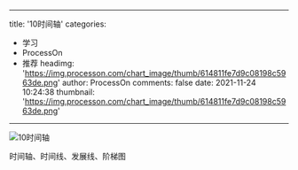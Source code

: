 
---
title: '10时间轴'
categories: 
 - 学习
 - ProcessOn
 - 推荐
headimg: 'https://img.processon.com/chart_image/thumb/614811fe7d9c08198c5963de.png'
author: ProcessOn
comments: false
date: 2021-11-24 10:24:38
thumbnail: 'https://img.processon.com/chart_image/thumb/614811fe7d9c08198c5963de.png'
---

<div>   
<img class="thumb" alt="10时间轴" src="https://img.processon.com/chart_image/thumb/614811fe7d9c08198c5963de.png" referrerpolicy="no-referrer">
<p>时间轴、时间线、发展线、阶梯图</p>  
</div>
            